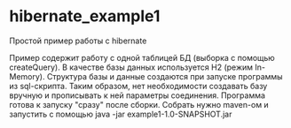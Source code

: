 # hibernate_example1
Простой пример работы с hibernate

Пример содержит работу с одной таблицей БД (выборка с помощью createQuery).
В качестве базы данных используется H2 (режим In-Memory). Структура базы и данные создаются при запуске программы из sql-скрипта.
Таким образом, нет необходимости создавать базу вручную  и прописывать к ней параметры соединения.
Программа готова к запуску "сразу" после сборки.
Собрать нужно maven-ом и запустить с помощью java -jar example1-1.0-SNAPSHOT.jar
